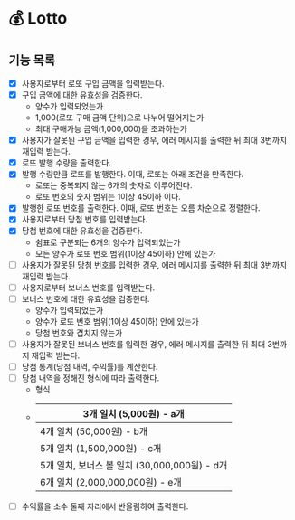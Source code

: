 # 💰 Lotto

## 기능 목록

- [X] 사용자로부터 로또 구입 금액을 입력받는다.
- [X] 구입 금액에 대한 유효성을 검증한다.
    - 양수가 입력되었는가
    - 1,000(로또 구매 금액 단위)으로 나누어 떨어지는가
    - 최대 구매가능 금액(1,000,000)을 초과하는가
- [X] 사용자가 잘못된 구입 금액을 입력한 경우, 에러 메시지를 출력한 뒤 최대 3번까지 재입력 받는다.
- [X] 로또 발행 수량을 출력한다.
- [X] 발행 수량만큼 로또를 발행한다. 이때, 로또는 아래 조건을 만족한다.
    - 로또는 중복되지 않는 6개의 숫자로 이루어진다.
    - 로또 번호의 숫자 범위는 1이상 45이하 이다.
- [X] 발행한 로또 번호를 출력한다. 이때, 로또 번호는 오름 차순으로 정렬한다.
- [X] 사용자로부터 당첨 번호를 입력받는다.
- [X] 당첨 번호에 대한 유효성을 검증한다.
    - 쉼표로 구분되는 6개의 양수가 입력되었는가
    - 모든 양수가 로또 번호 범위(1이상 45이하) 안에 있는가
- [ ] 사용자가 잘못된 당첨 번호를 입력한 경우, 에러 메시지를 출력한 뒤 최대 3번까지 재입력 받는다.
- [ ] 사용자로부터 보너스 번호를 입력받는다.
- [ ] 보너스 번호에 대한 유효성을 검증한다.
    - 양수가 입력되었는가
    - 양수가 로또 번호 범위(1이상 45이하) 안에 있는가
    - 당첨 번호와 겹치지 않는가
- [ ] 사용자가 잘못된 보너스 번호를 입력한 경우, 에러 메시지를 출력한 뒤 최대 3번까지 재입력 받는다.
- [ ] 당첨 통계(당첨 내역, 수익률)를 계산한다.
- [ ] 당첨 내역을 정해진 형식에 따라 출력한다.
    - 형식
    - | 3개 일치 (5,000원) - a개             |
        |---------------------------------|
      | 4개 일치 (50,000원) - b개               |
      | 5개 일치 (1,500,000원) - c개            |
      | 5개 일치, 보너스 볼 일치 (30,000,000원) - d개 |
      | 6개 일치 (2,000,000,000원) - e개        |
- [ ] 수익률을 소수 둘째 자리에서 반올림하여 출력한다.
